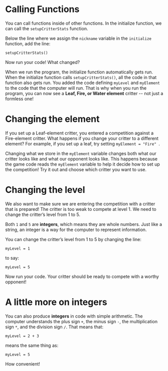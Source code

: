 Calling Functions
=====================

You can call functions inside of other functions. In the initialize function, we can call the ```setupCritterStats``` function. 

Below the line where we assign the ```nickname``` variable in the ```initialize``` function, add the line:

	setupCritterStats()
	
Now run your code! What changed?
	
When we run the program, the initialize function automatically gets run. When the initialize function calls ```setupCritterStats()```, all the code in that function also gets run. You added the code defining ```myLevel``` and ```myElement``` to the code that the computer will run. That is why when you run the program, you can now see a **Leaf, Fire, or Water element** critter -- not just a formless one!


Changing the element
========================
If you set up a Leaf-element critter, you entered a competition against a Fire-element critter. What happens if you change your critter to a different element? For example, if you set up a leaf, try setting ```myElement = "Fire" ```.

Changing what we store in the ```myElement``` variable changes both what our critter looks like and what our opponent looks like. This happens because the game code reads the ```myElement``` variable to help it decide how to set up the competition! Try it out and choose which critter you want to use.

Changing the level
========

We also want to make sure we are entering the competition with a critter that is prepared! The critter is too weak to compete at level 1. We need to change the critter’s level from 1 to 5. 

Both ```1``` and ```5``` are **integers**, which means they are whole numbers. Just like a string, an integer is a <!--special--> way for the computer to represent information. 

You can change the critter’s level from 1 to 5 by changing the line:

	myLevel = 1
to say:

	myLevel = 5

Now run your code. Your critter should be ready to compete with a worthy opponent!

A little more on integers
========================

You can also produce **integers** in code with simple arithmetic. The computer understands the plus sign ```+```, the minus sign ```-```, the multiplication sign ```*```, and the division sign ```/```. That means that:

	myLevel = 2 + 3
	
means the same thing as:
	
	myLevel = 5
	
How convenient!